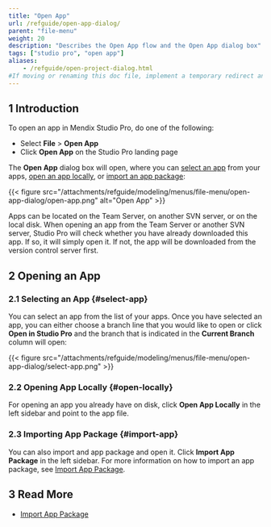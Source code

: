 ```yaml
---
title: "Open App"
url: /refguide/open-app-dialog/
parent: "file-menu"
weight: 20
description: "Describes the Open App flow and the Open App dialog box"
tags: ["studio pro", "open app"]
aliases:
    - /refguide/open-project-dialog.html
#If moving or renaming this doc file, implement a temporary redirect and let the respective team know they should update the URL in the product. See Mapping to Products for more details.
---
```


## 1 Introduction

To open an app in Mendix Studio Pro, do one of the following:

* Select **File** > **Open App**
* Click **Open App** on the Studio Pro landing page

The **Open App** dialog box will open, where you can [select an app](#select-app) from your apps, [open an app locally](#open-locally), or [import an app package](#import-app):

{{< figure src="/attachments/refguide/modeling/menus/file-menu/open-app-dialog/open-app.png" alt="Open App" >}}

Apps can be located on the Team Server, on another SVN server, or on the local disk. When opening an app from the Team Server or another SVN server, Studio Pro will check whether you have already downloaded this app. If so, it will simply open it. If not, the app will be downloaded from the version control server first. 

## 2 Opening an App

### 2.1 Selecting an App {#select-app}

You can select an app from the list of your apps. Once you have selected an app, you can either choose a branch line that you would like to open or click **Open in Studio Pro** and the branch that is indicated in the **Current Branch** column will open:

{{< figure src="/attachments/refguide/modeling/menus/file-menu/open-app-dialog/select-app.png" >}}

### 2.2 Opening App Locally {#open-locally}

For opening an app you already have on disk, click **Open App Locally** in the left sidebar and point to the app file.

### 2.3 Importing App Package {#import-app}

You can also import and app package and open it. Click **Import App Package** in the left sidebar. For more information on how to import an app package, see [Import App Package](/refguide/import-project-package-dialog/). 

## 3 Read More

* [Import App Package](/refguide/import-project-package-dialog/)